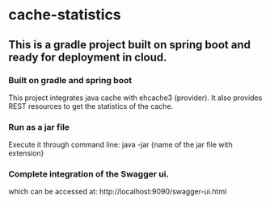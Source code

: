 # cache-statistics
## This is a gradle project built on spring boot and ready for deployment in cloud.

### Built on gradle and spring boot
This project integrates java cache with ehcache3 (provider). It also provides REST resources to get the statistics of the cache.
### Run as a jar file
Execute it through command line: java -jar {name of the jar file with extension}
### Complete integration of the Swagger ui.
which can be accessed at: http://localhost:9090/swagger-ui.html



